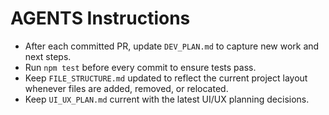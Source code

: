 # AGENTS Instructions

- After each committed PR, update `DEV_PLAN.md` to capture new work and next steps.
- Run `npm test` before every commit to ensure tests pass.
- Keep `FILE_STRUCTURE.md` updated to reflect the current project layout whenever files are added, removed, or relocated.
- Keep `UI_UX_PLAN.md` current with the latest UI/UX planning decisions.
